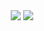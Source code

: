 
  
<!--   <img src="https://github-readme-stats.vercel.app/api/top-langs/?username=Kropanov&layout=compact&theme=tokyonight" /> -->


<!-- <div align="center"> -->
<!--   <img src="https://github-readme-stats.vercel.app/api?username=Kropanov&theme=radical" /> -->
<!-- </div> -->

<div align="center">
  <img src="https://media.tenor.com/Eka1QbGK3B0AAAAd/self-driving-car-geohot.gif" />
  <img src="https://github-profile-trophy.vercel.app/?username=Kropanov&theme=dark_lover&no-bg=true" />
</div>


